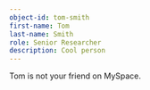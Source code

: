 ```yaml
---
object-id: tom-smith
first-name: Tom
last-name: Smith
role: Senior Researcher
description: Cool person
---
```

Tom is not your friend on MySpace.